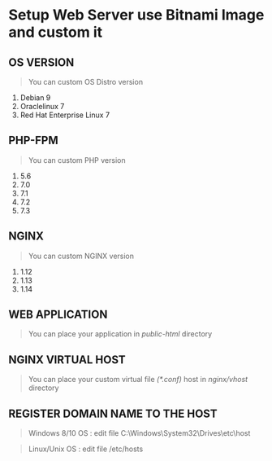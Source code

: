 # Setup Web Server use Bitnami Image and custom it

## OS VERSION

> You can custom OS Distro version

1. Debian 9
2. Oraclelinux 7
3. Red Hat Enterprise Linux 7

## PHP-FPM

> You can custom PHP version

1. 5.6
2. 7.0
3. 7.1
4. 7.2
5. 7.3

## NGINX

> You can custom NGINX version

1. 1.12
2. 1.13
3. 1.14 


## WEB APPLICATION

> You can place your application in *public-html* directory

## NGINX VIRTUAL HOST

> You can place your custom virtual file _(*.conf)_ host in *nginx/vhost* directory

## REGISTER DOMAIN NAME TO THE HOST

> Windows 8/10 OS : edit file C:\Windows\System32\Drives\etc\host

> Linux/Unix OS : edit file /etc/hosts
